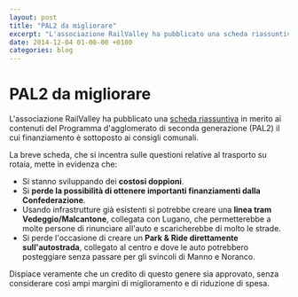 ```yaml
---
layout: post
title: "PAL2 da migliorare"
excerpt: "L'associazione RailValley ha pubblicato una scheda riassuntiva in merito ai contenuti del Programma d'agglomerato di seconda generazione (PAL2) il cui finanziamento è sottoposto ai consigli comunali."
date: 2014-12-04 01-00-00 +0100
categories: blog
---
```


# PAL2 da migliorare

L'associazione RailValley ha pubblicato una [scheda riassuntiva](/files/scheda%5Fpal2%5F28%5F11%5F2014.pdf) in merito ai contenuti del Programma d'agglomerato di seconda generazione (PAL2) il cui finanziamento è sottoposto ai consigli comunali.

La breve scheda, che si incentra sulle questioni relative al trasporto su rotaia, mette in evidenza che:

* Si stanno sviluppando dei **costosi doppioni**.
* Si **perde la possibilità di ottenere importanti finanziamenti dalla Confederazione**.
* Usando infrastrutture già esistenti si potrebbe creare una **linea tram Vedeggio/Malcantone**, collegata con Lugano, che permetterebbe a molte persone di rinunciare all'auto e scaricherebbe di molto le strade.
* Si perde l'occasione di creare un **Park & Ride direttamente sull'autostrada**, collegato al centro e dove le auto potrebbero posteggiare senza passare per gli svincoli di Manno e Noranco.

Dispiace veramente che un credito di questo genere sia approvato, senza considerare così ampi margini di miglioramento e di riduzione di spesa.

